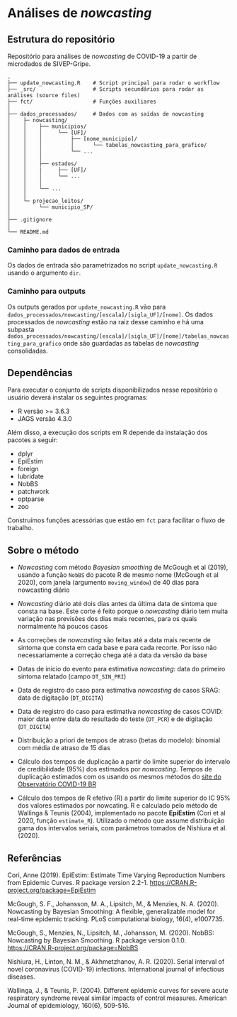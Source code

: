 # Análises de _nowcasting_

## Estrutura do repositório

Repositório para análises de _nowcasting_ de COVID-19 a partir de microdados de SIVEP-Gripe.

    .
    ├── update_nowcasting.R    # Script principal para rodar o workflow
    ├── _src/                  # Scripts secundários para rodar as análises (source files)
    ├── fct/                   # Funções auxiliares
    │    
    ├── dados_processados/     # Dados com as saídas de nowcasting
    │    ├─ nowcasting/
    │    │    ├── municipios/
    │    │    │     └── [UF]/
    │    │    │         ├── [nome_municipio]/
    │    │    │         │      └── tabelas_nowcasting_para_grafico/
    │    │    │         └── ...
    │    │    │                 
    │    │    ├── estados/
    │    │    |     ├── [UF]/
    │    │    │     └── ...
    │    │    │    
    │    │    └── ...  
    │    │
    │    └─ projecao_leitos/
    │         └── municipio_SP/
    │
    ├── .gitignore 
    │
    └── README.md

### Caminho para dados de entrada

Os dados de entrada são parametrizados no script `update_nowcasting.R` usando o argumento `dir`. 

### Caminho para outputs

Os outputs gerados por `update_nowcasting.R` vão para `dados_processados/nowcasting/[escala]/[sigla_UF]/[nome]`. Os dados processados de *nowcasting* estão na raiz desse caminho e há uma subpasta `dados_processados/nowcasting/[escala]/[sigla_UF]/[nome]/tabelas_nowcasting_para_grafico` onde são guardadas as tabelas de *nowcasting* consolidadas. 

## Dependências

Para executar o conjunto de scripts disponibilizados nesse repositório o usuário deverá instalar os seguintes programas:

- R versão >= 3.6.3
- JAGS versão 4.3.0

Além disso, a execução dos scripts em R depende da instalação dos pacotes a seguir:

- dplyr 
- EpiEstim 
- foreign
- lubridate 
- NobBS 
- patchwork 
- optparse 
- zoo

Construímos funções acessórias que estão em `fct` para facilitar o fluxo de trabalho.

## Sobre o método

- *Nowcasting* com método *Bayesian smoothing* de McGough et al (2019), usando a função `NobBS` do pacote R de mesmo nome (McGough et al 2020), com janela (argumento `moving_window`) de 40 dias para nowcasting diário

- *Nowcasting* diário até dois dias antes da última data de sintoma que consta na base. Este corte é feito
porque o _nowcasting_ diário tem muita variação nas previsões dos dias mais recentes, para os quais
normalmente há poucos casos

- As correções de *nowcasting* são feitas até a data mais recente de sintoma que consta em cada base e
para cada recorte. Por isso não necessariamente a correção chega até a data da versão da base

- Datas de início do evento para estimativa *nowcasting*: data do primeiro sintoma relatado (campo
`DT_SIN_PRI`)

- Data de registro do caso para estimativa *nowcasting* de casos SRAG: data de digitação (`DT_DIGITA`)

- Data de registro do caso para estimativa *nowcasting* de casos COVID: maior data entre data do resultado
do teste (`DT_PCR`) e de digitação (`DT_DIGITA`)

- Distribuição a priori de tempos de atraso (betas do modelo): binomial com média de atraso de 15 dias

- Cálculo dos tempos de duplicação a partir do limite superior do intervalo de credibilidade (95%) dos
estimados por *nowcasting*. Tempos de duplicação estimados com os usando os mesmos métodos do [site
do Observatório COVID-19 BR](https://covid19br.github.io)

- Cálculo dos tempos de R efetivo (R) a partir do limite superior do IC 95% dos valores estimados por
nowcating. R e calculado pelo método de Wallinga & Teunis (2004), implementado no pacote **EpiEstim**
(Cori et al 2020, função `estimate_R`). Utilizado o método que assume distribuição gama dos intervalos
seriais, com parâmetros tomados de Nishiura et al. (2020).

## Referências

Cori, Anne (2019). EpiEstim: Estimate Time Varying Reproduction Numbers from Epidemic Curves. R
  package version 2.2-1. https://CRAN.R-project.org/package=EpiEstim

McGough, S. F., Johansson, M. A., Lipsitch, M., & Menzies, N. A. (2020). Nowcasting by Bayesian Smoothing: A flexible, generalizable model for real-time epidemic tracking. PLoS computational biology, 16(4), e1007735.

McGough, S., Menzies, N., Lipsitch, M., Johansson, M. (2020). NobBS: Nowcasting by
  Bayesian Smoothing. R package version 0.1.0. https://CRAN.R-project.org/package=NobBS
  
  Nishiura, H., Linton, N. M., & Akhmetzhanov, A. R. (2020). Serial interval of novel coronavirus (COVID-19) infections. International journal of infectious diseases.
  
 Wallinga, J., & Teunis, P. (2004). Different epidemic curves for severe acute respiratory syndrome reveal similar impacts of control measures. American Journal of epidemiology, 160(6), 509-516.

